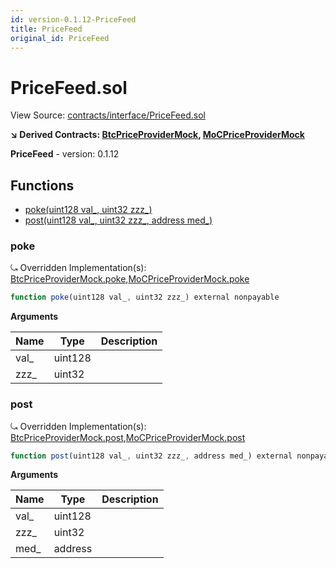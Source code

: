```yaml
---
id: version-0.1.12-PriceFeed
title: PriceFeed
original_id: PriceFeed
---
```


# PriceFeed.sol

View Source: [contracts/interface/PriceFeed.sol](../../contracts/interface/PriceFeed.sol)

**↘ Derived Contracts: [BtcPriceProviderMock](BtcPriceProviderMock.md), [MoCPriceProviderMock](MoCPriceProviderMock.md)**

**PriceFeed** - version: 0.1.12

## Functions

- [poke(uint128 val_, uint32 zzz_)](#poke)
- [post(uint128 val_, uint32 zzz_, address med_)](#post)

### poke

⤿ Overridden Implementation(s): [BtcPriceProviderMock.poke](BtcPriceProviderMock.md#poke),[MoCPriceProviderMock.poke](MoCPriceProviderMock.md#poke)

```js
function poke(uint128 val_, uint32 zzz_) external nonpayable
```

**Arguments**

| Name        | Type           | Description  |
| ------------- |------------- | -----|
| val_ | uint128 |  | 
| zzz_ | uint32 |  | 

### post

⤿ Overridden Implementation(s): [BtcPriceProviderMock.post](BtcPriceProviderMock.md#post),[MoCPriceProviderMock.post](MoCPriceProviderMock.md#post)

```js
function post(uint128 val_, uint32 zzz_, address med_) external nonpayable
```

**Arguments**

| Name        | Type           | Description  |
| ------------- |------------- | -----|
| val_ | uint128 |  | 
| zzz_ | uint32 |  | 
| med_ | address |  | 


